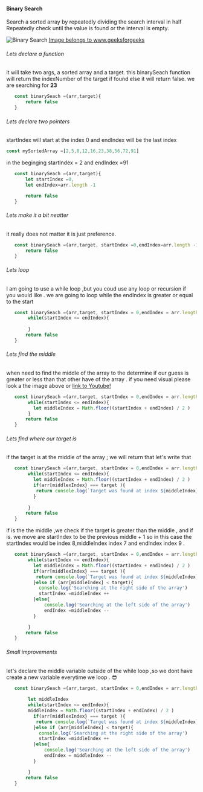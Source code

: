 #### Binary Search
Search a sorted array by repeatedly dividing the search interval in half Repeatedly check until the value is found or the interval is empty.

![Binary Search ](https://www.geeksforgeeks.org/wp-content/uploads/Binary-Search.png)
[Image belongs to www.geeksforgeeks ](https://www.geeksforgeeks.org/binary-search/)
###### Lets declare a function 
it will take two args, a sorted array and a target.
this  binarySeach function will return the indexNumber of the target if found else it will return false.
we are searching for **23**

```js
   const binarySeach =(arr,target){
       return false 
   }
```
###### Lets declare two pointers 
startIndex will start at the index 0 and 
endIndex will be the last index 

```js
const mySortedArray =[2,5,8,12,16,23,38,56,72,91]
```
in the beginging startIndex = 2 and endIndex =91
```js
   const binarySeach =(arr,target){
       let startIndex =0,
       let endIndex=arr.length -1

       return false 
   }
```
###### Lets make it a bit neatter
it really does not matter it is just preference. 
```js
   const binarySeach =(arr,target, startIndex =0,endIndex=arr.length -1){
       return false 
   }
```
###### Lets loop
I am going to use a while loop ,but you coud  use any loop or recursion if you would like .
we are going to loop while the endIndex is greater or equal to the start 

```js
   const binarySeach =(arr,target, startIndex = 0,endIndex = arr.length -1){
        while(startIndex <= endIndex){
          
        }
       return false 
   }
```
###### Lets find the middle 
when need to find the middle of the array to the determine if our guess is greater or less than that other have of the array . if you need visual please look a the image above or [link to Youtube!](https://www.youtube.com/watch?v=iP897Z5Nerk&ab_channel=AlgoRythmics)

```js
   const binarySeach =(arr,target, startIndex = 0,endIndex = arr.length -1){
        while(startIndex <= endIndex){
          let middleIndex = Math.floor((startIndex + endIndex) / 2 )
        }
       return false 
   }
```
###### Lets find where our target is 
if the target is at the middle of the array ; we will return that 
let's write that 

```js
   const binarySeach =(arr,target, startIndex = 0,endIndex = arr.length -1){
        while(startIndex <= endIndex){
          let middleIndex = Math.floor((startIndex + endIndex) / 2 )
          if(arr[middlexIndex} === target ){
           return console.log(`Target was found at index ${middleIndex}`);
          }
          
        }
       return false 
   }
```

if is the the middle ,we check if the target is greater than the middle ,
and if is. we move are startIndex to be the previous middle + 1
so in this case the startIndex would be index 8,middleIndex index 7 and endIndex index 9 .

```js
   const binarySeach =(arr,target, startIndex = 0,endIndex = arr.length -1){
        while(startIndex <= endIndex){
          let middleIndex = Math.floor((startIndex + endIndex) / 2 )
          if(arr[middlexIndex} === target ){
           return console.log(`Target was found at index ${middleIndex}`);
          }else if (arr[middleIndex] < target){
            console.log('Searching at the right side of the array')
            startIndex =middleIndex ++
          }else{
              console.log('Searching at the left side of the array')
              endIndex =middleIndex --
          }

        }
       return false 
   }
```
###### Small improvements 
let's declare the middle variable outside of the while loop ,so we dont have create a new variable everytime we loop . 😎
```js
   const binarySeach =(arr,target, startIndex = 0,endIndex = arr.length -1){
   
        let middleIndex
        while(startIndex <= endIndex){
        middleIndex = Math.floor((startIndex + endIndex) / 2 )
          if(arr[middlexIndex} === target ){
           return console.log(`Target was found at index ${middleIndex}`);
          }else if (arr[middleIndex] < target){
            console.log('Searching at the right side of the array')
            startIndex =middleIndex ++
          }else{
              console.log('Searching at the left side of the array')
              endIndex = middleIndex --
          }

        }
       return false 
   }
```